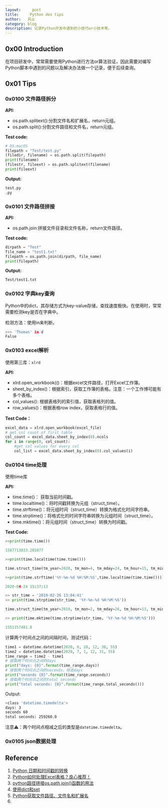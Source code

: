 ```yaml
---
layout:     post
title:     Python dev tips
author:   风止
category: blog
description: 记录Python开发中遇到的小技巧or小技术等。
---
```


## 0x00 Introduction

在项目研发中，常常需要使用Python进行方法or算法验证，因此需要对编写Python脚本中遇到的问题以及解决办法做一个记录，便于后续查询。

## 0x01 Tips

### 0x0100 文件路径拆分

**API:**

* os.path.splitext():分割文件名和扩展名，return元组。
* os.path.split():分割文件路径和文件名，return元组。

**Test code:**

```python
# OS:macOS
filepath = "Test/test.py"
(filedir, filename) = os.path.split(filepath)
print(filename)
(filestr, fileext) = os.path.splitext(filename)
print(fileext)
```

**Output:**

```bash
test.py
.py
```

### 0x0101 文件路径拼接

**API:**

* os.path.join:拼接文件目录和文件名称，return文件路径。

**Test code:**

```python
dirpath = "Test"
file_name = "test1.txt"
filepath = os.path.join(dirpath, file_name)
print(filepath)
```

**Output:**

```bash
Test/test1.txt
```

### 0x0102 字典key查询

Python中的dict，其存储方式为key-value存储，查找速度极快。在使用时，常常需要检测key是否在字典中。

检测方法：使用in来判断。

```bash
>>> 'Thomas' in d
False
```

### 0x0103 excel解析

使用第三库：`xlrd`

**API:**

* xlrd.open_workbook(()：根据excel文件路径，打开Excel工作簿。
* sheet_by_index()：根据索引，获取工作簿的表格。注意：一个工作博可能有多个表格。
* col_values(): 根据表格列的索引值，获取表格列的值。
* row_values()：根据表格row index，获取表格行的值。

**Test Code：**

```python
excel_data = xlrd.open_workbook(excel_file)
# get col count of first table
col_count = excel_data.sheet_by_index(0).ncols
for i in range(0, col_count):
	#get col values for every col
	col_list = excel_data.sheet_by_index(0).col_values(i)
```

### 0x0104 time处理

使用time库

**API:**

* time.time()： 获取当前时间戳。
* time.localtime()：将时间戳转换为元组（struct_time）。
* time.strftime()：将元组时间（struct_time）转换为格式化时间字符串。
* time.strptime()：将格式化的时间字符串转换为元组时间（struct_time）。
* time.mktime()：将元组时间（struct_time）转换为时间戳。


**Test Code:** 

```python
>>print(time.time())

1587713833.201077

>>print(time.localtime(time.time()))

time.struct_time(tm_year=2020, tm_mon=4, tm_mday=24, tm_hour=15, tm_min=45, tm_sec=57, tm_wday=4, tm_yday=115, tm_isdst=0)

>>print(time.strftime('%Y-%m-%d %H:%M:%S',time.localtime(time.time())))

2020-04-24 15:37:13

>> str_time = '2019-02-26 13:04:41'
>> print(time.strptime(str_time, '%Y-%m-%d %H:%M:%S'))

time.struct_time(tm_year=2019, tm_mon=2, tm_mday=26, tm_hour=13, tm_min=4, tm_sec=41, tm_wday=1, tm_yday=57, tm_isdst=-1)

>> print(time.mktime(time.strptime(str_time, '%Y-%m-%d %H:%M:%S')))

1551157481.0
```

计算两个时间点之间的间隔时间，测试代码：

```python
time1 = datetime.datetime(2020, 6, 28, 12, 30, 55)
time2 = datetime.datetime(2020, 7, 1, 12, 31, 55)
time_range = time2 - time1
# 提取两个时间点之间的days
print("days: {0}".format(time_range.days))
# 提取两个时间点之间的seconds，除去days
print("seconds {0}".format(time_range.seconds))
# 提取两个时间点之间的total seconds
print("total seconds: {0}".format(time_range.total_seconds()))
```
 
 Output:
 
```bash
<class 'datetime.timedelta'>
days: 3
seconds 60
total seconds: 259260.0
```

注意⚠️：两个时间点相减之后的类型是`datetime.timedelta`。


### 0x0105 json数据处理



## Reference

1. [Python 日期和时间戳的转换](https://www.cnblogs.com/strivepy/p/10436213.html)
2. [Python如何处理Excel表格？良心推荐！](https://www.jianshu.com/p/ae01855198fb)
3. [python路径拼接os.path.join()函数的用法](https://www.cnblogs.com/an-ning0920/p/10037790.html)
4. [使用dict和set](https://www.liaoxuefeng.com/wiki/1016959663602400/1017104324028448)
5. [Python获取文件路径、文件名和扩展名](https://blog.csdn.net/lilongsy/article/details/99853925)
6. 